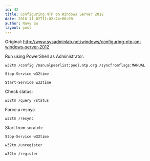 ```yaml
---
id: 42
title: Configuring NTP on Windows Server 2012
date: 2016-11-02T11:02:24+00:00
author: Navy Su
layout: post
---
```

Original: http://www.sysadminlab.net/windows/configuring-ntp-on-windows-server-2012

Run using PowerShell as Administrator:

~~~shell
w32tm /config /manualpeerlist:pool.ntp.org /syncfromflags:MANUAL

Stop-Service w32time

Start-Service w32time
~~~

Check status:

~~~shell
w32tm /query /status
~~~

Force a resnyc

~~~shell
w32tm /resync
~~~

Start from scratch:

~~~shell
Stop-Service w32time

w32tm /unregister

w32tm /register
~~~